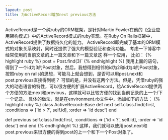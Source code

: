```yaml
---
layout: post
title: 为ActiveRecord增加next previous方法
---
```

ActiveRecord是一个纯ruby的ORM框架，是针对Martin Fowler在他的《企业应用架构模式》中的ActiveRecord模式的ruby实现。在Ruby On Rails框架中，ActiveRecord提供了数据持久化的能力。
ActiveRecord即完成了基本的ORM模式的对象关系映射，同时还提供了强大的模型验证和查询功能。
考虑一下博客中经常使用的当前文章的上一篇文章和下一篇文章这 样一个应用，
比如：
{% highlight ruby %} post = Post.find(3)` {% endhighlight %}
我用上面的语句，得到了一个id为3的Post对象，然后，我想得到相邻的id为2和id为4的Post对象，按照ruby on rails的思想，可能马上就会想到，是否可以用post.next和post.previous直接得到呢？
可惜的是，并没有这两个方法。但是，凭借ruby的强大的动态语言的特性，可以很方便的扩展ActiveRecord，给ActiveRecord提供两 个方便的方法:next和previous，这样就可以比较方便的找到当前记录的上一个/下一个记录。
具体的做法，就是在environment.rb文件中，添加如下的方法：
{% highlight ruby %}
class ActiveRecord::Base
  def next
    self.class.find(:first, :conditions =>  ['id > ?', self.id], :order => 'id desc')
  end

  def previous
    self.class.find(:first, :conditions =>  ['id < ?', self.id], :order => 'id desc')
  end
end
{% endhighlight %}
这样，我们就可以使用post.next和post.previous来很方便的得到post的上一个和下一个Post对象了。
